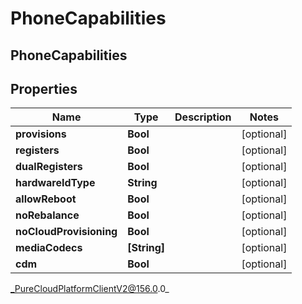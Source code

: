 # PhoneCapabilities

## PhoneCapabilities

## Properties

|Name | Type | Description | Notes|
|------------ | ------------- | ------------- | -------------|
| **provisions** | **Bool** |  | [optional] |
| **registers** | **Bool** |  | [optional] |
| **dualRegisters** | **Bool** |  | [optional] |
| **hardwareIdType** | **String** |  | [optional] |
| **allowReboot** | **Bool** |  | [optional] |
| **noRebalance** | **Bool** |  | [optional] |
| **noCloudProvisioning** | **Bool** |  | [optional] |
| **mediaCodecs** | **[String]** |  | [optional] |
| **cdm** | **Bool** |  | [optional] |



_PureCloudPlatformClientV2@156.0.0_
